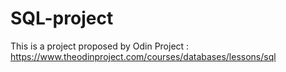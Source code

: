 # SQL-project
This is a project proposed by Odin Project : https://www.theodinproject.com/courses/databases/lessons/sql
